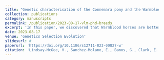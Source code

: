 ```yaml
---
title: "Genetic characterisation of the Connemara pony and the Warmblood horse using a within-breed clustering approach."
collection: publications
category: manuscripts
permalink: /publication/2023-08-17-vlm-phd-breeds
excerpt: 'In this paper, we discovered that Warmblood horses are better genetically described by genetic clusters rather than studbook of origin, and demonstrated than Connemara ponies have increasing inbreeding on a level with Warmbloods.'
date: 2023-08-17
venue: 'Genetics Selection Evolution'
slidesurl: #
paperurl: 'https://doi.org/10.1186/s12711-023-00827-w'
citation: 'Lindsay-McGee, V., Sanchez-Molano, E., Banos, G., Clark, E. L., Piercy, R. J. & Psifidi, A. (2023). Genetic characterisation of the Connemara pony and the Warmblood horse using a within-breed clustering approach. <i>Genetics selection Evolution</i>. 55: 1-22.'
---
```


